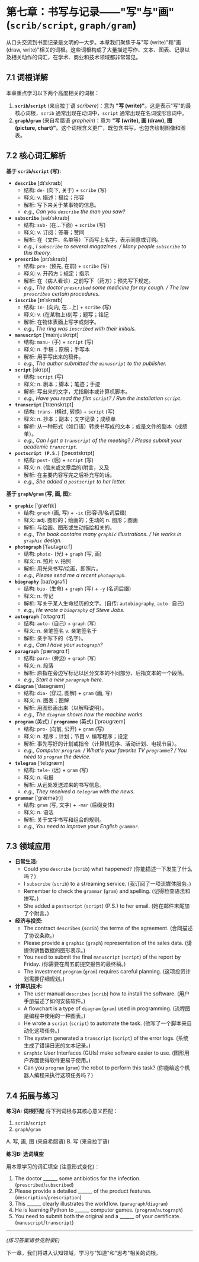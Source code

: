 # 第七章：书写与记录——"写"与"画" (`scrib/script`, `graph/gram`)

从口头交流到书面记录是文明的一大步。本章我们聚焦于与"写 (write)"和"画 (draw, write)"相关的词根。这些词根构成了大量描述写作、文本、图表、记录以及相关动作的词汇，在学术、商业和技术领域都非常常见。

## 7.1 词根详解

本章重点学习以下两个高度相关的词根：

1.  **`scrib`/`script`** (来自拉丁语 *scribere*)：意为 **"写 (write)"**。这是表示"写"的最核心词根，`scrib` 通常出现在动词中，`script` 通常出现在名词或形容词中。
2.  **`graph`/`gram`** (来自希腊语 *graphein*)：意为 **"写 (write), 画 (draw), 图 (picture, chart)"**。这个词根含义更广，既包含书写，也包含绘制图像和图表。

## 7.2 核心词汇解析

**基于 `scrib`/`script` (写):**

*   **`describe`** [dɪˈskraɪb]
    *   结构: `de-` (向下, 关于) + `scribe` (写)
    *   释义: v. 描述；描绘；形容
    *   解析: 写下来关于某事物的信息。
    *   *e.g., Can you `describe` the man you saw?*
*   **`subscribe`** [səbˈskraɪb]
    *   结构: `sub-` (在...下面) + `scribe` (写)
    *   释义: v. 订阅；签署；赞同
    *   解析: 在（文件、名单等）下面写上名字，表示同意或订购。
    *   *e.g., I `subscribe` to several magazines. / Many people `subscribe` to this theory.*
*   **`prescribe`** [prɪˈskraɪb]
    *   结构: `pre-` (预先, 在前) + `scribe` (写)
    *   释义: v. 开药方；规定；指示
    *   解析: 在（病人看诊）之前写下（药方）；预先写下规定。
    *   *e.g., The doctor `prescribed` some medicine for my cough. / The law `prescribes` certain procedures.*
*   **`inscribe`** [ɪnˈskraɪb]
    *   结构: `in-` (向内, 在...上) + `scribe` (写)
    *   释义: v. (在某物上)刻写；题写；铭记
    *   解析: 在物体表面上写字或刻字。
    *   *e.g., The ring was `inscribed` with their initials.*
*   **`manuscript`** [ˈmænjuskrɪpt]
    *   结构: `manu-` (手) + `script` (写)
    *   释义: n. 手稿；原稿；手写本
    *   解析: 用手写出来的稿件。
    *   *e.g., The author submitted the `manuscript` to the publisher.*
*   **`script`** [skrɪpt]
    *   结构: `script` (写)
    *   释义: n. 剧本；脚本；笔迹；手迹
    *   解析: 写出来的文字，尤指剧本或计算机脚本。
    *   *e.g., Have you read the film `script`? / Run the installation `script`.*
*   **`transcript`** [ˈtrænskrɪpt]
    *   结构: `trans-` (横过, 转换) + `script` (写)
    *   释义: n. 抄本；副本；文字记录；成绩单
    *   解析: 从一种形式（如口语）转换书写成的文本；或是文件的副本（成绩单）。
    *   *e.g., Can I get a `transcript` of the meeting? / Please submit your academic `transcript`.*
*   **`postscript (P.S.)`** [ˈpəʊstskrɪpt]
    *   结构: `post-` (后) + `script` (写)
    *   释义: n. (信末或文章后的)附言，又及
    *   解析: 在主要内容写完之后补充写的话。
    *   *e.g., She added a `postscript` to her letter.*

**基于 `graph`/`gram` (写, 画, 图):**

*   **`graphic`** [ˈɡræfɪk]
    *   结构: `graph` (画, 写) + `-ic` (形容词/名词后缀)
    *   释义: adj. 图形的；绘画的；生动的 n. 图形；图画
    *   解析: 与绘画、图形或生动描绘相关的。
    *   *e.g., The book contains many `graphic` illustrations. / He works in `graphic` design.*
*   **`photograph`** [ˈfəʊtəɡrɑːf]
    *   结构: `photo-` (光) + `graph` (写, 画)
    *   释义: n. 照片 v. 拍照
    *   解析: 用光来书写/绘画，即照片。
    *   *e.g., Please send me a recent `photograph`.*
*   **`biography`** [baɪˈɒɡrəfi]
    *   结构: `bio-` (生命) + `graph` (写) + `-y` (名词后缀)
    *   释义: n. 传记
    *   解析: 写关于某人生命经历的文字。(自传: `autobiography`, `auto-` 自己)
    *   *e.g., He wrote a `biography` of Steve Jobs.*
*   **`autograph`** [ˈɔːtəɡrɑːf]
    *   结构: `auto-` (自己) + `graph` (写)
    *   释义: n. 亲笔签名 v. 亲笔签名于
    *   解析: 亲手写下的（名字）。
    *   *e.g., Can I have your `autograph`?*
*   **`paragraph`** [ˈpærəɡrɑːf]
    *   结构: `para-` (旁边) + `graph` (写)
    *   释义: n. 段落
    *   解析: 原指在旁边写标记以区分文本的不同部分，后指文本的一个段落。
    *   *e.g., Start a new `paragraph` here.*
*   **`diagram`** [ˈdaɪəɡræm]
    *   结构: `dia-` (穿过, 图解) + `gram` (画, 写)
    *   释义: n. 图表；图解
    *   解析: 用图形画出来（以解释说明）。
    *   *e.g., The `diagram` shows how the machine works.*
*   **`program`** (美式) / **`programme`** (英式) [ˈprəʊɡræm]
    *   结构: `pro-` (向前, 公开) + `gram` (写)
    *   释义: n. 程序；计划；节目 v. 编写程序；设定
    *   解析: 事先写好的计划或指令（计算机程序、活动计划、电视节目）。
    *   *e.g., Computer `program`. / What's your favorite TV `programme`? / You need to `program` the device.*
*   **`telegram`** [ˈtelɪɡræm]
    *   结构: `tele-` (远) + `gram` (写)
    *   释义: n. 电报
    *   解析: 从远处发送过来的书写信息。
    *   *e.g., They received a `telegram` with the news.*
*   **`grammar`** [ˈɡræmə(r)]
    *   结构: `gram` (写, 文字) + `-mar` (后缀变体)
    *   释义: n. 语法
    *   解析: 关于文字书写和组合的规则。
    *   *e.g., You need to improve your English `grammar`.*

## 7.3 领域应用

*   **日常生活:**
    *   Could you `describe` (`scrib`) what happened? (你能描述一下发生了什么吗？)
    *   I `subscribe` (`scrib`) to a streaming service. (我订阅了一项流媒体服务。)
    *   Remember to check the `grammar` (`gram`) and spelling. (记得检查语法和拼写。)
    *   She added a `postscript` (`script`) (P.S.) to her email. (她在邮件末尾加了个附言。)
*   **经济与投资:**
    *   The contract `describes` (`scrib`) the terms of the agreement. (合同描述了协议条款。)
    *   Please provide a `graphic` (`graph`) representation of the sales data. (请提供销售数据的图形表示。)
    *   You need to submit the final `manuscript` (`script`) of the report by Friday. (你需要在周五前提交报告的最终稿。)
    *   The investment `program` (`gram`) requires careful planning. (这项投资计划需要仔细规划。)
*   **计算机技术:**
    *   The user manual `describes` (`scrib`) how to install the software. (用户手册描述了如何安装软件。)
    *   A flowchart is a type of `diagram` (`gram`) used in programming. (流程图是编程中使用的一种图表。)
    *   He wrote a `script` (`script`) to automate the task. (他写了一个脚本来自动化这项任务。)
    *   The system generated a `transcript` (`script`) of the error logs. (系统生成了错误日志的文本记录。)
    *   `Graphic` User Interfaces (GUIs) make software easier to use. (图形用户界面使得软件更易于使用。)
    *   Can you `program` (`gram`) the robot to perform this task? (你能给这个机器人编程来执行这项任务吗？)

## 7.4 拓展与练习

**练习A: 词根匹配**
将下列词根与其核心意义匹配：

1.  `scrib`/`script`
2.  `graph`/`gram`

A. 写, 画, 图 (来自希腊语)
B. 写 (来自拉丁语)

**练习B: 选词填空**

用本章学习的词汇填空 (注意形式变化)：

1.  The doctor ______ some antibiotics for the infection. (`prescribed`/`subscribed`)
2.  Please provide a detailed ______ of the product features. (`description`/`prescription`)
3.  This ______ clearly illustrates the workflow. (`paragraph`/`diagram`)
4.  He is learning Python to ______ computer games. (`program`/`autograph`)
5.  You need to submit both the original and a ______ of your certificate. (`manuscript`/`transcript`)

---
*(练习答案请参见附录E)*

下一章，我们将进入认知领域，学习与"知道"和"思考"相关的词根。 